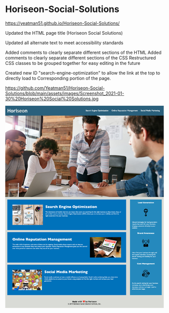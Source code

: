 # Horiseon-Social-Solutions

https://yeatman51.github.io/Horiseon-Social-Solutions/

Updated the HTML page title (Horiseon Social Solutions)

Updated all alternate text to meet accessibility standards

Added comments to clearly separate different sections of the HTML
Added comments to clearly separate different sections of the CSS
Restructured CSS  classes to be grouped together for easy editing in the future

Created new ID "search-engine-optimization" to allow the link at the top to directly load to Corresponding portion of the page.

https://github.com/Yeatman51/Horiseon-Social-Solutions/blob/main/assets/images/Screenshot_2021-01-30%20Horiseon%20Social%20Solutions.jpg

![Final layout design](https://github.com/Yeatman51/Horiseon-Social-Solutions/blob/main/assets/images/Screenshot_2021-01-30%20Horiseon%20Social%20Solutions.jpg)
